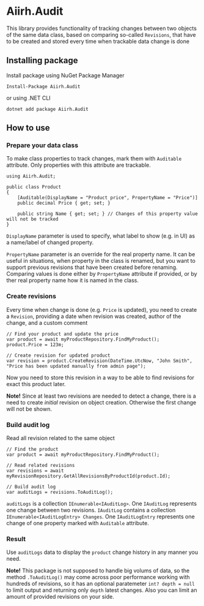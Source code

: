 # Aiirh.Audit

This library provides functionality of tracking changes between two objects of the same data class, based on comparing so-called `Revisions`, that have to be created and stored every time when trackable data change is done

## Installing package

Install package using NuGet Package Manager
```
Install-Package Aiirh.Audit
```

or using .NET CLI

```
dotnet add package Aiirh.Audit
```

## How to use
### Prepare your data class
To make class properties to track changes, mark them with `Auditable` attribute. Only properties with this attribute are trackable.

```
using Aiirh.Audit;

public class Product
{
    [Auditable(DisplayName = "Product price", PropertyName = "Price")]
    public decimal Price { get; set; }

    public string Name { get; set; } // Changes of this property value will not be tracked
}
```

`DisplayName` parameter is used to specify, what label to show (e.g. in UI) as a name/label of changed property.

`PropertyName` parameter is an override for the real property name. It can be useful in situations, when property in the class is renamed, but you want to support previous revisions that have been created before renaming. Comparing values is done either by `PropertyName` attribute if provided, or by ther real property name how it is named in the class.

### Create revisions

Every time when change is done (e.g. `Price` is updated), you need to create a `Revision`, providing a date when revision was created, author of the change, and a custom comment

```
// Find your product and update the price
var product = await myProductRepository.FindMyProduct();
product.Price = 123m;

// Create revision for updated product
var revision = product.CreateRevision(DateTime.UtcNow, "John Smith", "Price has been updated manually from admin page");
```

Now you need to store this revision in a way to be able to find revisions for exact this product later.

**Note!** Since at least two revisions are needed to detect a change, there is a need to create *initial* revision on object creation. Otherwise the first change will not be shown.

### Build audit log

Read all revision related to the same object

```
// Find the product
var product = await myProductRepository.FindMyProduct();

// Read related revisions
var revisions = await myRevisionRepository.GetAllRevisionsByProductId(product.Id);

// Build audit log
var auditLogs = revisions.ToAuditLog();
```

`auditLogs` is a collection `IEnumerable<IAuditLog>`. One `IAuditLog` represents one change between two revisions. 
`IAuditLog` contains a collection `IEnumerable<IAuditLogEntry> Changes`. One `IAuditLogEntry` represents one change of one property marked with `Auditable` attribute.

### Result

Use `auditLogs` data to display the `product` change history in any manner you need.

**Note!** This package is not supposed to handle big volums of data, so the method `.ToAuditLog()` may come across poor performance working with hundreds of revisions, so it has an optional paratemeter `int? depth = null` to limit output and returning only `depth` latest changes. Also you can limit an amount of provided revisions on your side.
